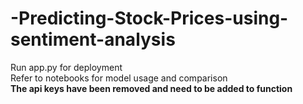 # -Predicting-Stock-Prices-using-sentiment-analysis
Run app.py for deployment<br>
Refer to notebooks for model usage and comparison<br>
<b>The api keys have been removed and need to be added to function</b>
